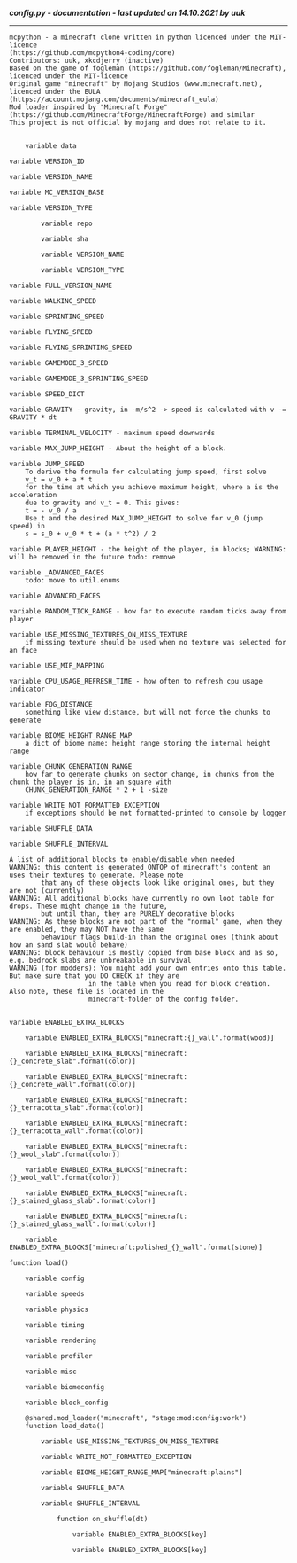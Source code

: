 ***config.py - documentation - last updated on 14.10.2021 by uuk***
___

    mcpython - a minecraft clone written in python licenced under the MIT-licence 
    (https://github.com/mcpython4-coding/core)
    Contributors: uuk, xkcdjerry (inactive)
    Based on the game of fogleman (https://github.com/fogleman/Minecraft), licenced under the MIT-licence
    Original game "minecraft" by Mojang Studios (www.minecraft.net), licenced under the EULA
    (https://account.mojang.com/documents/minecraft_eula)
    Mod loader inspired by "Minecraft Forge" (https://github.com/MinecraftForge/MinecraftForge) and similar
    This project is not official by mojang and does not relate to it.


        variable data

    variable VERSION_ID

    variable VERSION_NAME

    variable MC_VERSION_BASE

    variable VERSION_TYPE

            variable repo

            variable sha

            variable VERSION_NAME

            variable VERSION_TYPE

    variable FULL_VERSION_NAME

    variable WALKING_SPEED

    variable SPRINTING_SPEED

    variable FLYING_SPEED

    variable FLYING_SPRINTING_SPEED

    variable GAMEMODE_3_SPEED

    variable GAMEMODE_3_SPRINTING_SPEED

    variable SPEED_DICT

    variable GRAVITY - gravity, in -m/s^2 -> speed is calculated with v -= GRAVITY * dt

    variable TERMINAL_VELOCITY - maximum speed downwards

    variable MAX_JUMP_HEIGHT - About the height of a block.

    variable JUMP_SPEED
        To derive the formula for calculating jump speed, first solve
        v_t = v_0 + a * t
        for the time at which you achieve maximum height, where a is the acceleration
        due to gravity and v_t = 0. This gives:
        t = - v_0 / a
        Use t and the desired MAX_JUMP_HEIGHT to solve for v_0 (jump speed) in
        s = s_0 + v_0 * t + (a * t^2) / 2

    variable PLAYER_HEIGHT - the height of the player, in blocks; WARNING: will be removed in the future todo: remove

    variable _ADVANCED_FACES
        todo: move to util.enums

    variable ADVANCED_FACES

    variable RANDOM_TICK_RANGE - how far to execute random ticks away from player

    variable USE_MISSING_TEXTURES_ON_MISS_TEXTURE
        if missing texture should be used when no texture was selected for an face

    variable USE_MIP_MAPPING

    variable CPU_USAGE_REFRESH_TIME - how often to refresh cpu usage indicator

    variable FOG_DISTANCE
        something like view distance, but will not force the chunks to generate

    variable BIOME_HEIGHT_RANGE_MAP
        a dict of biome name: height range storing the internal height range

    variable CHUNK_GENERATION_RANGE
        how far to generate chunks on sector change, in chunks from the chunk the player is in, in an square with
        CHUNK_GENERATION_RANGE * 2 + 1 -size

    variable WRITE_NOT_FORMATTED_EXCEPTION
        if exceptions should be not formatted-printed to console by logger

    variable SHUFFLE_DATA

    variable SHUFFLE_INTERVAL

    A list of additional blocks to enable/disable when needed
    WARNING: this content is generated ONTOP of minecraft's content an uses their textures to generate. Please note
            that any of these objects look like original ones, but they are not (currently)
    WARNING: All additional blocks have currently no own loot table for drops. These might change in the future,
            but until than, they are PURELY decorative blocks
    WARNING: As these blocks are not part of the "normal" game, when they are enabled, they may NOT have the same
            behaviour flags build-in than the original ones (think about how an sand slab would behave)
    WARNING: block behaviour is mostly copied from base block and as so, e.g. bedrock slabs are unbreakable in survival
    WARNING (for modders): You might add your own entries onto this table. But make sure that you DO CHECK if they are
                        in the table when you read for block creation. Also note, these file is located in the 
                        minecraft-folder of the config folder.


    variable ENABLED_EXTRA_BLOCKS

        variable ENABLED_EXTRA_BLOCKS["minecraft:{}_wall".format(wood)]

        variable ENABLED_EXTRA_BLOCKS["minecraft:{}_concrete_slab".format(color)]

        variable ENABLED_EXTRA_BLOCKS["minecraft:{}_concrete_wall".format(color)]

        variable ENABLED_EXTRA_BLOCKS["minecraft:{}_terracotta_slab".format(color)]

        variable ENABLED_EXTRA_BLOCKS["minecraft:{}_terracotta_wall".format(color)]

        variable ENABLED_EXTRA_BLOCKS["minecraft:{}_wool_slab".format(color)]

        variable ENABLED_EXTRA_BLOCKS["minecraft:{}_wool_wall".format(color)]

        variable ENABLED_EXTRA_BLOCKS["minecraft:{}_stained_glass_slab".format(color)]

        variable ENABLED_EXTRA_BLOCKS["minecraft:{}_stained_glass_wall".format(color)]

        variable ENABLED_EXTRA_BLOCKS["minecraft:polished_{}_wall".format(stone)]

    function load()

        variable config

        variable speeds

        variable physics

        variable timing

        variable rendering

        variable profiler

        variable misc

        variable biomeconfig

        variable block_config

        @shared.mod_loader("minecraft", "stage:mod:config:work")
        function load_data()

            variable USE_MISSING_TEXTURES_ON_MISS_TEXTURE

            variable WRITE_NOT_FORMATTED_EXCEPTION

            variable BIOME_HEIGHT_RANGE_MAP["minecraft:plains"]

            variable SHUFFLE_DATA

            variable SHUFFLE_INTERVAL

                function on_shuffle(dt)

                    variable ENABLED_EXTRA_BLOCKS[key]

                    variable ENABLED_EXTRA_BLOCKS[key]